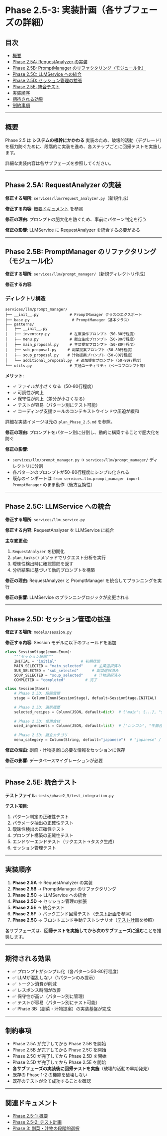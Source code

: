 # Phase 2.5-3: 実装計画（各サブフェーズの詳細）

## 目次

- [概要](#概要)
- [Phase 2.5A: RequestAnalyzer の実装](#phase-25a-requestanalyzer-の実装)
- [Phase 2.5B: PromptManager のリファクタリング（モジュール化）](#phase-25b-promptmanager-のリファクタリングモジュール化)
- [Phase 2.5C: LLMService への統合](#phase-25c-llmservice-への統合)
- [Phase 2.5D: セッション管理の拡張](#phase-25d-セッション管理の拡張)
- [Phase 2.5E: 統合テスト](#phase-25e-統合テスト)
- [実装順序](#実装順序)
- [期待される効果](#期待される効果)
- [制約事項](#制約事項)

---

## 概要

Phase 2.5 は **システムの根幹にかかわる** 実装のため、破壊的活動（デグレード）を極力防ぐために、段階的に実装を進め、各ステップごとに回帰テストを実施します。

詳細な実装内容は各サブフェーズを参照してください。

---

## Phase 2.5A: RequestAnalyzer の実装

**修正する場所**: `services/llm/request_analyzer.py`（新規作成）

**修正する内容**: [概要ドキュメント](./plan_Phase_2.5_1_overview.md) を参照

**修正の理由**: プロンプトの肥大化を防ぐため、事前にパターン判定を行う

**修正の影響**: LLMService に RequestAnalyzer を統合する必要がある

---

## Phase 2.5B: PromptManager のリファクタリング（モジュール化）

**修正する場所**: `services/llm/prompt_manager/`（新規ディレクトリ作成）

**修正する内容**: 

### ディレクトリ構造

```
services/llm/prompt_manager/
├── __init__.py              # PromptManager クラスのエクスポート
├── base.py                   # PromptManager（基本クラス）
├── patterns/
│   ├── __init__.py
│   ├── inventory.py         # 在庫操作プロンプト（50-80行程度）
│   ├── menu.py              # 献立生成プロンプト（50-80行程度）
│   ├── main_proposal.py     # 主菜提案プロンプト（50-80行程度）
│   ├── sub_proposal.py     # 副菜提案プロンプト（50-80行程度）
│   ├── soup_proposal.py    # 汁物提案プロンプト（50-80行程度）
│   └── additional_proposal.py  # 追加提案プロンプト（50-80行程度）
└── utils.py                 # 共通ユーティリティ（ベースプロンプト等）
```

**メリット**:
- ✓ ファイルが小さくなる（50-80行程度）
- ✓ 可読性が向上
- ✓ 保守性が向上（差分が小さくなる）
- ✓ テストが容易（パターン別にテスト可能）
- ✓ コーディング支援ツールのコンテキストウインドウ圧迫が緩和

詳細な実装イメージは元の `plan_Phase_2.5.md` を参照。

**修正の理由**: プロンプトをパターン別に分割し、動的に構築することで肥大化を防ぐ

**修正の影響**: 
- `services/llm/prompt_manager.py` → `services/llm/prompt_manager/` ディレクトリに分割
- 各パターンのプロンプトが50-80行程度にシンプル化される
- 既存のインポートは `from services.llm.prompt_manager import PromptManager` のまま動作（後方互換性）

---

## Phase 2.5C: LLMService への統合

**修正する場所**: `services/llm_service.py`

**修正する内容**: RequestAnalyzer を LLMService に統合

**主な変更点**:
1. `RequestAnalyzer` を初期化
2. `plan_tasks()` メソッドでリクエスト分析を実行
3. 曖昧性検出時に確認質問を返す
4. 分析結果に基づいて動的プロンプトを構築

**修正の理由**: RequestAnalyzer と PromptManager を統合してプランニングを実行

**修正の影響**: LLMService のプランニングロジックが変更される

---

## Phase 2.5D: セッション管理の拡張

**修正する場所**: `models/session.py`

**修正する内容**: Session モデルに以下のフィールドを追加

```python
class SessionStage(enum.Enum):
    """セッション段階"""
    INITIAL = "initial"           # 初期状態
    MAIN_SELECTED = "main_selected"     # 主菜選択済み
    SUB_SELECTED = "sub_selected"      # 副菜選択済み
    SOUP_SELECTED = "soup_selected"     # 汁物選択済み
    COMPLETED = "completed"         # 完了

class Session(Base):
    # Phase 2.5D: 段階管理
    stage = Column(Enum(SessionStage), default=SessionStage.INITIAL)
    
    # Phase 2.5D: 選択履歴
    selected_recipes = Column(JSON, default=dict)  # {"main": {...}, "sub": {...}, "soup": {...}}
    
    # Phase 2.5D: 使用食材
    used_ingredients = Column(JSON, default=list)  # ["レンコン", "牛豚合挽肉", ...]
    
    # Phase 2.5D: 献立カテゴリ
    menu_category = Column(String, default="japanese")  # "japanese" / "western" / "chinese"
```

**修正の理由**: 副菜・汁物提案に必要な情報をセッションに保存

**修正の影響**: データベースマイグレーションが必要

---

## Phase 2.5E: 統合テスト

**テストファイル**: `tests/phase2_5/test_integration.py`

**テスト項目**:
1. パターン判定の正確性テスト
2. パラメータ抽出の正確性テスト
3. 曖昧性検出の正確性テスト
4. プロンプト構築の正確性テスト
5. エンドツーエンドテスト（リクエスト→タスク生成）
6. セッション管理テスト

---

## 実装順序

1. **Phase 2.5A** → RequestAnalyzer の実装
2. **Phase 2.5B** → PromptManager のリファクタリング
3. **Phase 2.5C** → LLMService への統合
4. **Phase 2.5D** → セッション管理の拡張
5. **Phase 2.5E** → 統合テスト
6. **Phase 2.5F** → バックエンド回帰テスト（[テスト計画](./plan_Phase_2.5_2_testing.md)を参照）
7. **Phase 2.5G** → フロントエンド手動テストシナリオ（[テスト計画](./plan_Phase_2.5_2_testing.md)を参照）

各サブフェーズは、**回帰テストを実施してから次のサブフェーズに進む**ことを推奨します。

---

## 期待される効果

- ✅ プロンプトがシンプル化（各パターン50-80行程度）
- ✅ LLMが混乱しない（1パターンのみ提示）
- ✅ トークン消費が削減
- ✅ レスポンス時間が改善
- ✅ 保守性が高い（パターン別に管理）
- ✅ テストが容易（パターン別にテスト可能）
- ✅ Phase 3B（副菜・汁物提案）の実装基盤が完成

---

## 制約事項

- Phase 2.5A が完了してから Phase 2.5B を開始
- Phase 2.5B が完了してから Phase 2.5C を開始
- Phase 2.5C が完了してから Phase 2.5D を開始
- Phase 2.5D が完了してから Phase 2.5E を開始
- **各サブフェーズの実装後に回帰テストを実施**（破壊的活動の早期発見）
- 既存の Phase 1-2 の機能を破壊しない
- 既存のテストが全て成功することを確認

---

## 関連ドキュメント

- [Phase 2.5-1: 概要](./plan_Phase_2.5_1_overview.md)
- [Phase 2.5-2: テスト計画](./plan_Phase_2.5_2_testing.md)
- [Phase 3: 副菜・汁物の段階的選択](./plan_Phase_3.md)

